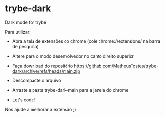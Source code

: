 # trybe-dark
Dark mode for trybe


Para utilizar:

- Abra a tela de extensões do chrome (cole chrome://extensions/ na barra de pesquisa)

- Altere para o modo desenvolvedor no canto direito superior

- Faça download do repositório https://github.com/MatheusTostes/trybe-dark/archive/refs/heads/main.zip

- Descompacte o arquivo

- Arraste a pasta trybe-dark-main para a janela do chrome

- Let's code!



Nos ajude a melhorar a extensão ;)
